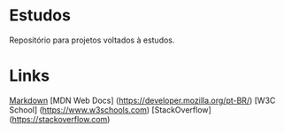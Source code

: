 # Estudos
Repositório para projetos voltados à estudos. 

# Links
[Markdown](https://www.markdownguide.org)
[MDN Web Docs] (https://developer.mozilla.org/pt-BR/)
[W3C School] (https://www.w3schools.com)
[StackOverflow] (https://stackoverflow.com)
